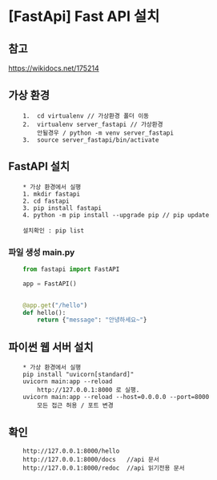 # [FastApi] Fast API 설치

## 참고
<https://wikidocs.net/175214>

##  가상 환경
```
    1.  cd virtualenv // 가상환경 폴더 이동
    2.  virtualenv server_fastapi // 가상환경 
        안될경우 / python -m venv server_fastapi
    3.  source server_fastapi/bin/activate
```

##  FastAPI 설치
```
    * 가상 환경에서 실행
    1. mkdir fastapi
    2. cd fastapi
    3. pip install fastapi
    4. python -m pip install --upgrade pip // pip update

    설치확인 : pip list 

```

### 파일 생성 main.py
```python
    from fastapi import FastAPI

    app = FastAPI()


    @app.get("/hello")
    def hello():
        return {"message": "안녕하세요~"}    
```

## 파이썬 웹 서버 설치
```
    * 가상 환경에서 실행
    pip install "uvicorn[standard]"
    uvicorn main:app --reload
        http://127.0.0.1:8000 로 실행.
    uvicorn main:app --reload --host=0.0.0.0 --port=8000
        모든 접근 허용 / 포트 변경
```

## 확인
```
    http://127.0.0.1:8000/hello
    http://127.0.0.1:8000/docs   //api 문서
    http://127.0.0.1:8000/redoc  //api 읽기전용 문서
```